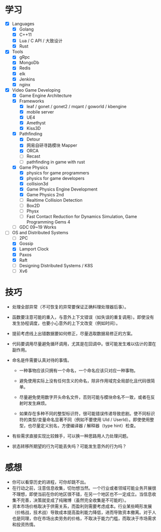 # 学习

- [x] Languages
    - [x] Golang
    - [x] C++11
    - [x] Lua / C API / 大致设计
    - [x] Rust
- [x] Tools
    - [x] gRpc
    - [x] MongoDb
    - [x] Redis
    - [x] elk
    - [x] Jenkins
    - [x] nginx
- [x] Video Game Developing
    - [x] Game Engine Architecture
    - [x] Frameworks
        - [x] leaf / gonet / gonet2 / mqant / goworld / kbengine
        - [x] mobile server
        - [x] UE4
        - [x] Amethyst
        - [x] Kiss3D
    - [x] Pathfinding
        - [x] Detour
        - [x] 网易自研寻路模块 Mapper
        - [x] ORCA
        - [ ] Recast
        - [ ] pathfinding in game with rust
    - [x] Game Physics
        - [x] physics for game programmers
        - [x] physics for game developers
        - [x] collision3d
        - [x] Game Physics Engine Development
        - [x] Game Physics 2nd
        - [ ] Realtime Collision Detection
        - [ ] Box2D
        - [ ] Physx
        - [ ] Fast Contact Reduction for Dynamics Simulation, Game Programming Gems 4
    - [ ] GDC 09~19 Works
- [ ] OS and Distributed Systems
    - [ ] 2PC
    - [x] Gossip
    - [x] Lamport Clock
    - [x] Paxos
    - [x] Raft
    - [ ] Designing Distributed Systems / K8S
    - [ ] Xv6

# 技巧

- 处理全部异常（不可恢复的异常要保证正确料理处理器后事）。

- 函数要注意可能的重入，与意外上下文错误（如失误的重复调用）。即使没有发生协程调度，也要小心意外的上下文改变（例如时间）。

- 提前考虑线上出错数据要如何修正，尽量选取数据易修正的方案。

- 代码要调用尽量避免循环调用，尤其是在回调中。很可能发生难以估计的潜在副作用。

- 命名是件需要认真对待的事情。

  - 一种事物应该只拥有一个命名，一个命名应该只对应一种事物。
  - 避免使用实际上没有任何含义的命名，除非作用域完全局部化且代码很简单。

  - 尽量避免使用数字开头命名文件，否则可能与模块命名不一致，或者在反射时发生麻烦。
  - 如果存在多种不同的整型标识符，很可能错误传递导致悲剧。使不同标识符的类型/变量命名显著不同（例如不要使用 UId / UserId）。即使使用整型，也尽量定义别名，方便编译器 / 解释器（type hint）检查。

- 有些需求直接实现比较棘手，可以换一种思路用人力处理问题。

- 状态转移所期望的行为可能丢失吗？可能发生意外的行为吗？

# 感想

- 你可以看穿历史的进程，可你却跳不出。
- 在行动之前，注意信息收集，切勿想当然。一个行业或者领域可能业务开展很不理想，即使当前在你的地区很不错，在另一个地区也不一定成立。当信息收集不完善，决策就变成了纯赌博（虽然完全收集是不可能的）。
- 资本市场价格取决于供需关系，而盈利则需要考虑成本。行业某些畸形发展（价格战，技术战）导致成本提高盈利能力降低，进而导致资本撤离。对于人也是同理，你在市场出卖劳务的价格，不取决于能力门槛，而取决于市场需求和投资热情。